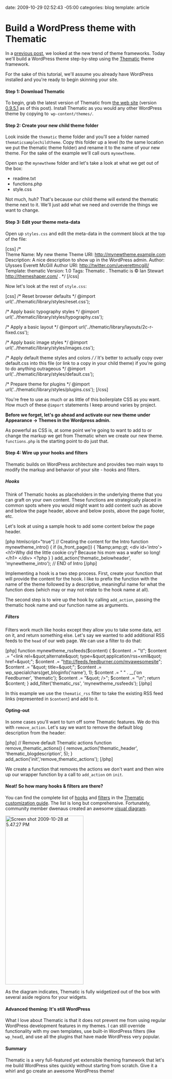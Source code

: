 date: 2009-10-29 02:52:43 -05:00
categories: blog
template: article

# Build a WordPress theme with Thematic
In a <a href="http://wynnnetherland.com/2009/10/theme-frameworks/">previous post</a>, we looked at the new trend of theme frameworks. Today we'll build a WordPress theme step-by-step using the <a href="http://themeshaper.com">Thematic</a> theme framework.<!--more-->

For the sake of this tutorial, we'll assume you already have WordPress installed and you're ready to begin skinning your site.

<h4>Step 1: Download Thematic</h4>

To begin, grab the latest version of Thematic from <a href="http://themeshaper.com">the web site</a> (version <a href="http://wordpress.org/extend/themes/download/thematic.0.9.5.1.zip">0.9.5.1</a> as of this post). Install Thematic as you would any other WordPress theme by copying to<code> wp-content/themes/</code>.

<h4>Step 2: Create your new child theme folder</h4>

Look inside the <code>thematic</code> theme folder and you'll see a folder named <code>thematicsamplechildtheme</code>. Copy this folder up a level (to the same location we put the thematic theme folder) and rename it to the name of your new theme. For the sake of the example we'll call ours <code>mynewtheme</code>.

Open up the <code>mynewtheme</code> folder and let's take a look at what we get out of the box:

<ul>
	<li>readme.txt</li>
	<li>functions.php</li>
	<li>style.css</li>
</ul>

Not much, huh? That's because our child theme will extend the thematic theme next to it. We'll just add what we need and override the things we want to change.

<h4>Step 3: Edit your theme meta-data</h4>

Open up <code>styles.css</code> and edit the meta-data in the comment block at the top of the file:

[css]
/*   
Theme Name: My new theme
Theme URI:  http://mynewtheme.example.com
Description: A nice description to show up in the WordPress admin.
Author: Ulysses Everett McGill
Author URI: http://twitter.com/ueverettmcgill/
Template: thematic
Version: 1.0
Tags: Thematic
.
Thematic is © Ian Stewart http://themeshaper.com/
.
*/
[/css] 

Now let's look at the rest of <code>style.css</code>:

[css]
/* Reset browser defaults */
@import url('../thematic/library/styles/reset.css');

/* Apply basic typography styles */
@import url('../thematic/library/styles/typography.css');

/* Apply a basic layout */
@import url('../thematic/library/layouts/2c-r-fixed.css');

/* Apply basic image styles */
@import url('../thematic/library/styles/images.css');

/* Apply default theme styles and colors */
/* It's better to actually copy over default.css into this file (or link to a copy in your child theme) if you're going to do anything outrageous */
@import url('../thematic/library/styles/default.css');

/* Prepare theme for plugins */
@import url('../thematic/library/styles/plugins.css');
[/css]

You're free to use as much or as little of this boilerplate CSS as you want. How much of these <code>@import</code> statements I keep around varies by project.

<strong>Before we forget, let's go ahead and activate our new theme under Appearance -> Themes in the Wordpress admin.
</strong>

As powerful as CSS is, at some point we're going to want to add to or change the markup we get from Thematic when we create our new theme. <code>functions.php</code> is the starting point to do just that.

<h4>Step 4: Wire up your hooks and filters</h4>

Thematic builds on WordPress architecture and provides two main ways to modify the markup and behavior of your site - hooks and filters.

<h5>Hooks</h5>

Think of Thematic hooks as placeholders in the underlying theme that you can graft on your own content. These functions are strategically placed in common spots where you would might want to add content such as above and below the page header, above and below posts, above the page footer, etc.

Let's look at using a sample hook to add some content below the page header.

[php htmlscript="true"]
// Creating the content for the Intro
function mynewtheme_intro() {
  if (is_front_page()) { ?&amp;amp;amp;gt;
    &lt;div id='intro'&gt;
     &lt;h1&gt;Why did the little cookie cry? Because his mom was a wafer so long!&lt;/h1&gt;
   &lt;/div&gt;
  &lt;?php
  }
}
add_action('thematic_belowheader', 'mynewtheme_intro');
// END of Intro
[/php]

Implementing a hook is a two step process. First, create your function that will provide the content for the hook. I like to prefix the function with the name of the theme followed by a descriptive, meaningful name for what the function does (which may or may not relate to the hook name at all).

The second step is to wire up the hook by calling <code>add_action</code>, passing the thematic hook name and our function name as arguments.

<h5>Filters</h5>

Filters work much like hooks except they allow you to take some data, act on it, and return something else. Let's say we wanted to add additional RSS feeds to the <code>head</code> of our web page. We can use a filter to do that:

[php]
function mynewtheme_rssfeeds($content) {
  $content .= &quot;\t&quot;;
  $content .= &quot;&lt;link rel=\&quot;alternate\&quot; type=\&quot;application/rss+xml\&quot; href=\&quot;&quot;;
  $content .= &quot;http://feeds.feedburner.com/myawesomesite&quot;;
  $content .= &quot;\&quot; title=\&quot;&quot;;
  $content .= wp_specialchars(get_bloginfo('name'), 1);
  $content .= &quot; &quot; . __('on Feedburner', 'thematic');
  $content .= &quot;\&quot; /&gt;&quot;;
  $content .= &quot;\n&quot;;
  return $content;
}
add_filter('thematic_rss', 'mynewtheme_rssfeeds');
[/php]

In this example we use the <code>thematic_rss</code> filter to take the existing RSS feed links (represented in <code>$content</code>) and add to it.

<h4>Opting-out</h4>

In some cases you'll want to turn off some Thematic features. We do this with <code>remove_action</code>. Let's say we want to remove the default blog description from the header:

[php]
// Remove default Thematic actions
function remove_thematic_actions() {
 remove_action('thematic_header', 'thematic_blogdescription', 5);
}
add_action('init','remove_thematic_actions');
[/php]

We create a function that removes the actions we don't want and then wire up our wrapper function by a call to <code>add_action</code> on <code>init</code>.

<h4>Neat! So how many hooks & filters are there?</h4>

You can find the complete list of <a href="http://themeshaper.com/thematic/guide/?page_id=10">hooks</a> and <a href="http://themeshaper.com/thematic/guide/?page_id=12">filters</a> in the <a href="http://themeshaper.com/thematic/guide/">Thematic customization guide</a>. The list is long but comprehensive. Fortunately, community member dwenaus created an awesome <a href="http://bluemandala.com/thematic/thematic-structure.html">visual diagram</a>.

<a href="http://bluemandala.com/thematic/thematic-structure.html"><img src="http://wynnnetherland.com/wp-content/uploads/2009/10/Screen-shot-2009-10-28-at-5.47.27-PM.png" alt="Screen shot 2009-10-28 at 5.47.27 PM" title="Screen shot 2009-10-28 at 5.47.27 PM" width="244" height="526" class=" size-full wp-image-41" /></a>

As the diagram indicates, Thematic is fully widgetized out of the box with several aside regions for your widgets.

<h4>Advanced theming: It's still WordPress</h4>

What I love about Thematic is that it does not prevent me from using regular WordPress development features in my themes. I can still override functionality with my own templates, use  built-in WordPress filters (like <code>wp_head</code>), and use all the plugins that have made WordPress very popular. 

<h4>Summary</h4>

Thematic is a very full-featured yet extensible theming framework that let's me build WordPress sites quickly without starting from scratch. Give it a whirl and go create an awesome WordPress theme!
